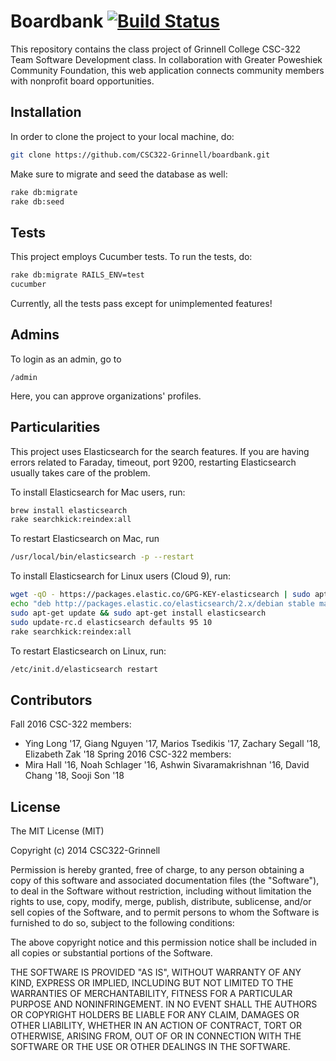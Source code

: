 Boardbank [![Build Status](https://travis-ci.org/CSC322-Grinnell/boardbank.svg?branch=dev)](https://travis-ci.org/CSC322-Grinnell/boardbank)
=========

This repository contains the class project of Grinnell College CSC-322 Team Software Development class. In collaboration with Greater Poweshiek Community Foundation, this web application connects community members with nonprofit board opportunities.

## Installation

In order to clone the project to your local machine, do:
```bash
git clone https://github.com/CSC322-Grinnell/boardbank.git
```
Make sure to migrate and seed the database as well:
```bash
rake db:migrate
rake db:seed
```

## Tests

This project employs Cucumber tests. To run the tests, do:
```bash
rake db:migrate RAILS_ENV=test
cucumber
```
Currently, all the tests pass except for unimplemented features!

## Admins
To login as an admin, go to 
```
/admin
```
Here, you can approve organizations' profiles.


## Particularities

This project uses Elasticsearch for the search features. If you are having errors related to Faraday, timeout, port 9200, restarting Elasticsearch usually takes care of the problem.

To install Elasticsearch for Mac users, run:
```bash
brew install elasticsearch
rake searchkick:reindex:all
```
To restart Elasticsearch on Mac, run
```bash
/usr/local/bin/elasticsearch -p --restart
```

To install Elasticsearch for Linux users (Cloud 9), run:
```bash
wget -qO - https://packages.elastic.co/GPG-KEY-elasticsearch | sudo apt-key add -
echo "deb http://packages.elastic.co/elasticsearch/2.x/debian stable main" | sudo tee -a /etc/apt/sources.list.d/elasticsearch-2.x.list
sudo apt-get update && sudo apt-get install elasticsearch
sudo update-rc.d elasticsearch defaults 95 10
rake searchkick:reindex:all
```

To restart Elasticsearch on Linux, run:
```bash
/etc/init.d/elasticsearch restart
```

## Contributors

Fall 2016 CSC-322 members:
 * Ying Long '17, Giang Nguyen '17, Marios Tsedikis '17, Zachary Segall '18, Elizabeth Zak '18
Spring 2016 CSC-322 members:
* Mira Hall '16, Noah Schlager '16, Ashwin Sivaramakrishnan '16, David Chang '18, Sooji Son '18

## License

The MIT License (MIT)

Copyright (c) 2014 CSC322-Grinnell

Permission is hereby granted, free of charge, to any person obtaining a copy
of this software and associated documentation files (the "Software"), to deal
in the Software without restriction, including without limitation the rights
to use, copy, modify, merge, publish, distribute, sublicense, and/or sell
copies of the Software, and to permit persons to whom the Software is
furnished to do so, subject to the following conditions:

The above copyright notice and this permission notice shall be included in all
copies or substantial portions of the Software.

THE SOFTWARE IS PROVIDED "AS IS", WITHOUT WARRANTY OF ANY KIND, EXPRESS OR
IMPLIED, INCLUDING BUT NOT LIMITED TO THE WARRANTIES OF MERCHANTABILITY,
FITNESS FOR A PARTICULAR PURPOSE AND NONINFRINGEMENT. IN NO EVENT SHALL THE
AUTHORS OR COPYRIGHT HOLDERS BE LIABLE FOR ANY CLAIM, DAMAGES OR OTHER
LIABILITY, WHETHER IN AN ACTION OF CONTRACT, TORT OR OTHERWISE, ARISING FROM,
OUT OF OR IN CONNECTION WITH THE SOFTWARE OR THE USE OR OTHER DEALINGS IN THE
SOFTWARE.
